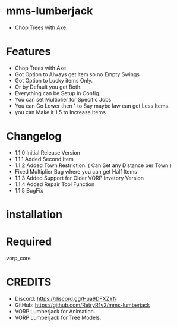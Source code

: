# mms-lumberjack

- Chop Trees with Axe.

# Features
 
- Chop Trees with Axe.
- Got Option to Always get item so no Empty Swings 
- Got Option to Lucky items Only.
- Or by Default you get Both.
- Everything can be Setup in Config.
- You can set Multiplier for Specific Jobs 
- You can Go Lower then 1 to Say maybe law can get Less Items.
- you can Make it 1.5 to Increase Items 

# Changelog

- 1.1.0 Initial Release Version
- 1.1.1 Added Second Item
- 1.1.2 Added Town Restriction. ( Can Set any Distance per Town )
- Fixed Multiplier Bug where you can get Half Items
- 1.1.3 Added Support for Older VORP Invetory Version
- 1.1.4 Added Repair Tool Function
- 1.1.5 BugFix

# installation 



# Required

vorp_core


# CREDITS
- Discord: https://discord.gg/Hua9DFXZYN
- GitHub: https://github.com/RetryR1v2/mms-lumberjack
- VORP Lumberjack for Animation.
- VORP Lumberjack for Tree Models.